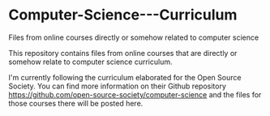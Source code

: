 # Computer-Science---Curriculum
Files from online courses directly or somehow related to computer science

This repository contains files from online courses that are directly  or somehow relate to computer science curriculum.

I'm currently following the curriculum elaborated for the Open Source Society. You can find more information on their Github repository  https://github.com/open-source-society/computer-science and the files for those courses there will be posted here.
